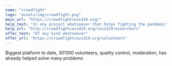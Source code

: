 ```yaml
---
name: "crowdfight"
logo: "assets/img/crowdfight.png"
main_url: "https://crowdfightcovid19.org/"
help_text: "In any project whatsoever that helps fighting the pandemic"
help_url: "http://crowdfightcovid19.org/covid19researchers"
offer_text: "Of any kind whatsoever"
offer_url: "https://crowdfightcovid19.org/volunteers"
---
```


Biggest platform to date, 30’000 volunteers, quality control, moderation, has already helped solve many problems 